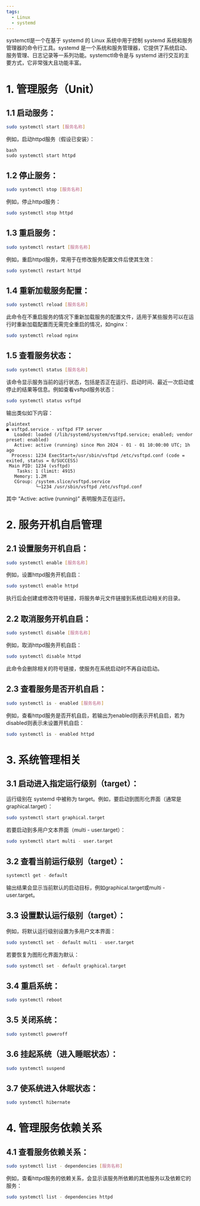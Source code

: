 ```yaml
---
tags:
  - Linux
  - systemd
---
```

systemctl是一个在基于 systemd 的 Linux 系统中用于控制 systemd 系统和服务管理器的命令行工具。systemd 是一个系统和服务管理器，它提供了系统启动、服务管理、日志记录等一系列功能。systemctl命令是与 systemd 进行交互的主要方式，它非常强大且功能丰富。
# 1. 管理服务（Unit）
## 1.1 启动服务：
```bash
sudo systemctl start [服务名称]
```
例如，启动httpd服务（假设已安装）：
```
bash
sudo systemctl start httpd
```
## 1.2 停止服务：
```bash
sudo systemctl stop [服务名称]
```
例如，停止httpd服务：
```bash
sudo systemctl stop httpd
```
## 1.3 重启服务：
```bash
sudo systemctl restart [服务名称]
```
例如，重启httpd服务，常用于在修改服务配置文件后使其生效：
```bash
sudo systemctl restart httpd
```
## 1.4 重新加载服务配置：
```bash
sudo systemctl reload [服务名称]
```
此命令在不重启服务的情况下重新加载服务的配置文件，适用于某些服务可以在运行时重新加载配置而无需完全重启的情况，如nginx：
```bash
sudo systemctl reload nginx
```
## 1.5 查看服务状态：
```bash
sudo systemctl status [服务名称]
```
该命令显示服务当前的运行状态，包括是否正在运行、启动时间、最近一次启动或停止的结果等信息。例如查看vsftpd服务状态：
```bash
sudo systemctl status vsftpd
```
输出类似如下内容：
```
plaintext
● vsftpd.service - vsftpd FTP server
   Loaded: loaded (/lib/systemd/system/vsftpd.service; enabled; vendor preset: enabled)
   Active: active (running) since Mon 2024 - 01 - 01 10:00:00 UTC; 1h ago
  Process: 1234 ExecStart=/usr/sbin/vsftpd /etc/vsftpd.conf (code = exited, status = 0/SUCCESS)
 Main PID: 1234 (vsftpd)
    Tasks: 1 (limit: 4915)
   Memory: 1.2M
   CGroup: /system.slice/vsftpd.service
           └─1234 /usr/sbin/vsftpd /etc/vsftpd.conf
```
其中 “Active: active (running)” 表明服务正在运行。
# 2. 服务开机自启管理
## 2.1 设置服务开机自启：
```bash
sudo systemctl enable [服务名称]
```
例如，设置httpd服务开机自启：
```bash
sudo systemctl enable httpd
```
执行后会创建或修改符号链接，将服务单元文件链接到系统启动相关的目录。
## 2.2 取消服务开机自启：
```bash
sudo systemctl disable [服务名称]
```
例如，取消httpd服务开机自启：
```bash
sudo systemctl disable httpd
```
此命令会删除相关的符号链接，使服务在系统启动时不再自动启动。
## 2.3 查看服务是否开机自启：
```bash
sudo systemctl is - enabled [服务名称]
```
例如，查看httpd服务是否开机自启，若输出为enabled则表示开机自启，若为disabled则表示未设置开机自启：
```bash
sudo systemctl is - enabled httpd
```
# 3. 系统管理相关
## 3.1 启动进入指定运行级别（target）：
运行级别在 systemd 中被称为 target。例如，要启动到图形化界面（通常是graphical.target）：
```bash
sudo systemctl start graphical.target
```
若要启动到多用户文本界面（multi - user.target）：
```bash
sudo systemctl start multi - user.target
```
## 3.2 查看当前运行级别（target）：
```bash
systemctl get - default
```
输出结果会显示当前默认的启动目标，例如graphical.target或multi - user.target。
## 3.3 设置默认运行级别（target）：
例如，将默认运行级别设置为多用户文本界面：
```bash
sudo systemctl set - default multi - user.target
```
若要恢复为图形化界面为默认：
```bash
sudo systemctl set - default graphical.target
```
## 3.4 重启系统：
```bash
sudo systemctl reboot
```
## 3.5 关闭系统：
```bash
sudo systemctl poweroff
```
## 3.6 挂起系统（进入睡眠状态）：
```bash
sudo systemctl suspend
```
## 3.7 使系统进入休眠状态：
```bash
sudo systemctl hibernate
```
# 4. 管理服务依赖关系
## 4.1 查看服务依赖关系：
```bash
sudo systemctl list - dependencies [服务名称]
```
例如，查看httpd服务的依赖关系，会显示该服务所依赖的其他服务以及依赖它的服务：
```bash
sudo systemctl list - dependencies httpd
```